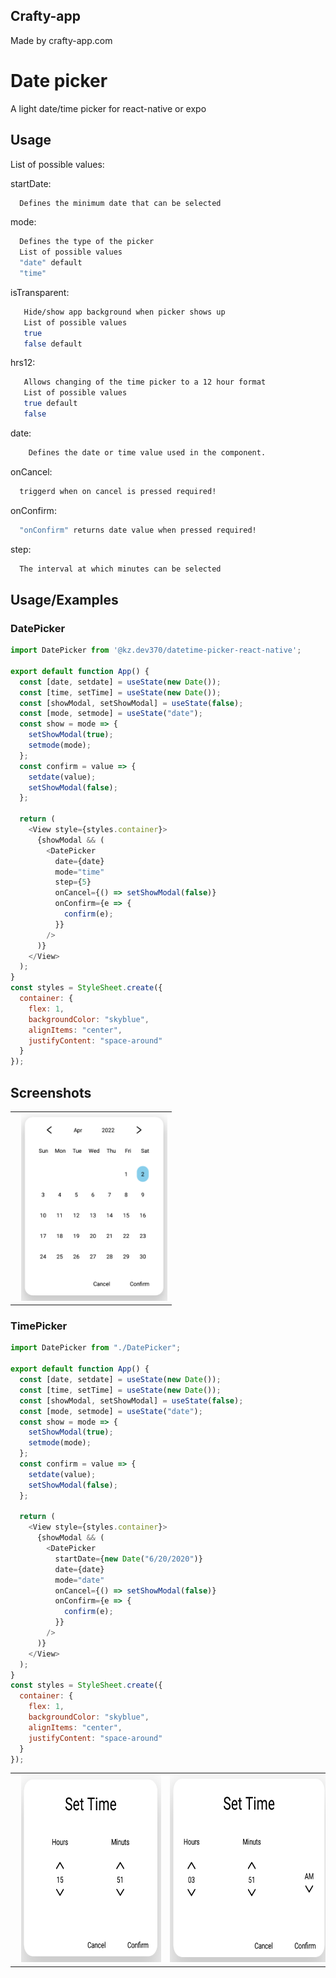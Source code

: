 ## Crafty-app

Made by crafty-app.com

# Date picker

A light date/time picker for react-native or expo

## Usage

List of possible values:

startDate:

```bash
  Defines the minimum date that can be selected
```

mode:

```bash
  Defines the type of the picker
  List of possible values
  "date" default
  "time"
```

isTransparent:

```bash
   Hide/show app background when picker shows up
   List of possible values
   true 
   false default
```

hrs12:

```bash
   Allows changing of the time picker to a 12 hour format
   List of possible values
   true default
   false
```

date:

```bash
    Defines the date or time value used in the component.
```

onCancel:

```bash
  triggerd when on cancel is pressed required!
```

onConfirm:

```bash
  "onConfirm" returns date value when pressed required!
```

step:

```bash
  The interval at which minutes can be selected
```

## Usage/Examples

### DatePicker

```javascript
import DatePicker from '@kz.dev370/datetime-picker-react-native';

export default function App() {
  const [date, setdate] = useState(new Date());
  const [time, setTime] = useState(new Date());
  const [showModal, setShowModal] = useState(false);
  const [mode, setmode] = useState("date");
  const show = mode => {
    setShowModal(true);
    setmode(mode);
  };
  const confirm = value => {
    setdate(value);
    setShowModal(false);
  };

  return (
    <View style={styles.container}>
      {showModal && (
        <DatePicker
          date={date}
          mode="time"
          step={5}
          onCancel={() => setShowModal(false)}
          onConfirm={e => {
            confirm(e);
          }}
        />
      )}
    </View>
  );
}
const styles = StyleSheet.create({
  container: {
    flex: 1,
    backgroundColor: "skyblue",
    alignItems: "center",
    justifyContent: "space-around"
  }
});
```

## Screenshots

<table>
   <tr>
   <td><img src="https://raw.githubusercontent.com/kz370/React-native-light-datePicker/main/DatePicker/images/Datepicker.PNG" alt="React Native DateTime Picker Modal" height="300px" style="margin-left:10px" /></td>
  </tr>
</table>

### TimePicker

```javascript
import DatePicker from "./DatePicker";

export default function App() {
  const [date, setdate] = useState(new Date());
  const [time, setTime] = useState(new Date());
  const [showModal, setShowModal] = useState(false);
  const [mode, setmode] = useState("date");
  const show = mode => {
    setShowModal(true);
    setmode(mode);
  };
  const confirm = value => {
    setdate(value);
    setShowModal(false);
  };

  return (
    <View style={styles.container}>
      {showModal && (
        <DatePicker
          startDate={new Date("6/20/2020")}
          date={date}
          mode="date"
          onCancel={() => setShowModal(false)}
          onConfirm={e => {
            confirm(e);
          }}
        />
      )}
    </View>
  );
}
const styles = StyleSheet.create({
  container: {
    flex: 1,
    backgroundColor: "skyblue",
    alignItems: "center",
    justifyContent: "space-around"
  }
});
```

<table>
   <tr>
   <td><img src="https://raw.githubusercontent.com/kz370/React-native-light-datePicker/main/DatePicker/images/TimerPicker24hrs.PNG" alt="React Native DateTime Picker Modal" height="300px" style="margin-left:10px" /></td>
   <td><img src="https://raw.githubusercontent.com/kz370/React-native-light-datePicker/main/DatePicker/images/TimerPicker12hrs.PNG" alt="React Native DateTime Picker Modal" height="300px" style="margin-left:10px" /></td>
  </tr>
</table>
